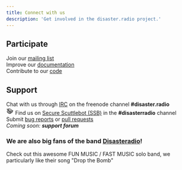 ```yaml
---
title: Connect with us
description: 'Get involved in the disaster.radio project.'
---
```


## Participate
<i class="fa fa-envelope-o" aria-hidden="true"></i> Join our [mailing list](https://sudoroom.org/lists/listinfo/disasterradio)  
<i class="fa fa-book" aria-hidden="true"></i> Improve our [documentation](https://github.com/sudomesh/disaster-radio/wiki)  
<i class="fa fa-code" aria-hidden="true"></i> Contribute to our [code](https://github.com/sudomesh/disaster-radio)  

## Support
<i class="fa fa-comments-o" aria-hidden="true"></i> Chat with us through [IRC](http://webchat.freenode.net?channels=%23disasterradio&uio=d4) on the freenode channel **#disaster.radio**  
<img src="../assets/images/scuttlebot-bw-sm.png"> Find us on [Secure Scuttlebot (SSB)](https://github.com/ssbc) in the **#disasterradio** channel  
<i class="fa fa-bug" aria-hidden="true"></i> Submit [bug reports](https://github.com/sudomesh/disaster-radio/issues) or [pull requests](https://github.com/sudomesh/disaster-radio/pulls)  
_Coming soon: **support forum**_  

### We are also big fans of the band [Disasteradio](http://www.disasteradio.org/)!
Check out this awesome FUN MUSIC / FAST MUSIC solo band, we particularly like their song "Drop the Bomb"
